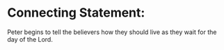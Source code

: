 # Connecting Statement:

Peter begins to tell the believers how they should live as they wait for the day of the Lord.